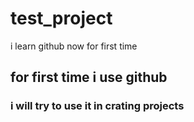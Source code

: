 # test_project
i learn github now for first time


## for first time i use github

### i will try to use it in crating projects

